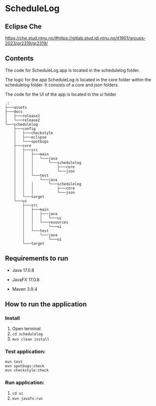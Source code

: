 # ScheduleLog

## Eclipse Che
https://che.stud.ntnu.no/#https://gitlab.stud.idi.ntnu.no/it1901/groups-2023/gr2319/gr2319/

## Contents
The code for ScheduleLog app is located in the schedulelog folder.

The logic for the app ScheduleLog is located in the core folder within the schedulelog folder. It consists of a core and json folders.

The code for the UI of the app is located in the ui folder

```
.:
├───assets
├───docs
│   ├───release1
│   └───release2
└───schedulelog
    ├───config
    │   ├───checkstyle
    │   ├───eclipse
    │   └───spotbugs
    ├───core
    │   ├───src
    │   │   ├───main
    │   │   │   └───java
    │   │   │       └───schedulelog
    │   │   │           ├───core
    │   │   │           └───json
    │   │   └───test
    │   │       └───java
    │   │   │       └───schedulelog
    │   │   │           ├───core
    │   │   │           └───json
    │   └───target
    └───ui
        ├───src
        │   ├───main
        │   │   ├───java
        │   │   │   └───ui
        │   │   └───resources
        │   │       └───ui
        │   └───test
        │       └───java
        │           └───ui
        └───target
```

## Requirements to run
- Java 17.0.8

- JavaFX 17.0.8

- Maven 3.9.4

## How to run the application
### Install
1. Open terminal.
2. ```cd schedulelog```
3. ```mvn clean install```

### Test application: 
```
mvn test
mvn spotbugs:check
mvn checkstyle:check
```

### Run application: 
1. ```cd ui```
2. ```mvn javafx:run```







